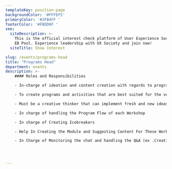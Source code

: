 ```yaml
---
templateKey: position-page
backgroundColor: '#FFFEF5'
primaryColor: '#3FB4FF '
footerColor: '#FBDD8F '
seo:
  siteDescription: >-
    This is the official interest check platform of User Experience Society for
    EB Pool. Experience leadership with UX Society and join now!
  siteTitle: Show Interest

slug: /events/programs-head
title: "Programs Head"
department: events
description: >-
    #### Roles and Responsibilities

    - In-charge of ideation and content creation with regards to program planning and flow

    - To create programs and activities that are best suited for the venue and event

    - Must be a creative thinker that can implement fresh and new ideas for the programs for each event

    - In charge of handling the Program Flow of each Workshop

    - In charge of Creating Icebreakers

    - Help In Creating the Module and Suggesting Content For These Workshops

    - In Charge of Monitoring the chat and handling the Q&A (ex .Creating a Poll for most voted questions)




---
```


